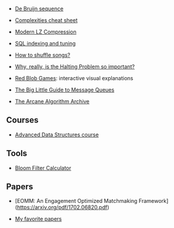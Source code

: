
- [De Bruijn sequence](https://en.wikipedia.org/wiki/De_Bruijn_sequence)

- [Complexities cheat sheet](https://www.bigocheatsheet.com/)

- [Modern LZ Compression](https://glinscott.github.io/lz/index.html)

- [SQL indexing and tuning](https://use-the-index-luke.com/)

- [How to shuffle songs?](https://engineering.atspotify.com/2014/02/28/how-to-shuffle-songs/)

- [Why, really, is the Halting Problem so important?](https://cs.stackexchange.com/questions/32845/why-really-is-the-halting-problem-so-important)

- [Red Blob Games](https://www.redblobgames.com/): interactive visual explanations

- [The Big Little Guide to Message Queues](https://sudhir.io/the-big-little-guide-to-message-queues/)

- [The Arcane Algorithm Archive](https://www.algorithm-archive.org/)

## Courses

- [Advanced Data Structures course](https://courses.csail.mit.edu/6.851/)
  
  
## Tools

- [Bloom Filter Calculator](https://hur.st/bloomfilter/)

## Papers

- [EOMM: An Engagement Optimized Matchmaking Framework] (https://arxiv.org/pdf/1702.06820.pdf)

- [My favorite papers](https://ordep.dev/posts/my-favorite-papers)
